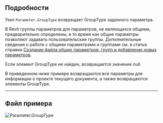 ## Подробности
Узел `Parameter.GroupType` возвращает GroupType заданного параметра.

В Revit группы параметров для параметров, не являющихся общими, предварительно определены, в то время как общие параметры позволяют задавать пользовательские группы. Дополнительные сведения о работе с общими параметрами и группами см. в статье справки [Создание файла общих параметров, групп и добавление новых параметров](https://help.autodesk.com/view/RVT/2025/RUS/?guid=GUID-94EA2B8E-2C00-4D29-8D5A-C7C6664DE9CE).

Если элемент GroupType не найден, возвращается значение null.

В приведенном ниже примере возвращаются все параметры для информации о проекте текущего документа, а также возвращаются элементы GroupType.
___
## Файл примера

![Parameter.GroupType](./Revit.Elements.Parameter.GroupType_img.jpg)
